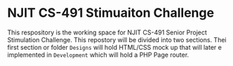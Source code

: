 <h1>NJIT CS-491 Stimuaiton Challenge</h1>
<p>This respository is the working space for  NJIT CS-491 Senior Project Stimulation 
Challenge. This repostory will be divided into two sections. Thei first section or 
folder <code>Designs</code> will hold HTML/CSS mock up that will later e implemented 
in <code>Development</code> which will hold a PHP Page router.</p>
